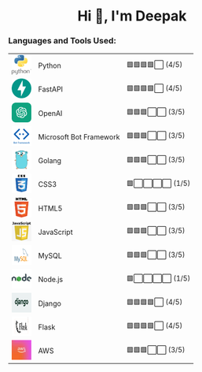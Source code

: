 <html>
  <body>
    <h1 align="center">Hi 👋, I'm Deepak</h1>
    <h3 align="left">Languages and Tools Used:</h3>
    <table>
      <tr>
        <td><a href="https://www.python.org" target="_blank"> <img src="python.jfif" alt="python" width="40" height="40"/> </a></td>
        <td>Python</td>
        <td>🟩🟩🟩🟩⬜ (4/5)</td>
      </tr>
      <tr>
        <td><a href="https://www.fastapi.tiangolo.com/" target="_blank"> <img src="FastAPI.png" alt="fastapi" width="40" height="40"/> </a></td>
        <td>FastAPI</td>
        <td>🟩🟩🟩🟩⬜ (4/5)</td>
      </tr>
      <tr>
        <td><a href="https://openai.com/" target="_blank"> <img src="chatgpt-icon.png" alt="openai" width="40" height="40"/> </a></td>
        <td>OpenAI</td>
        <td>🟩🟩🟩⬜⬜ (3/5)</td>
      </tr>
      <tr>
        <td><a href="https://learn.microsoft.com/en-us/azure/bot-service/" target="_blank"> <img src="botFramework.png" alt="botframework" width="40" height="40"/> </a></td>
        <td>Microsoft Bot Framework</td>
        <td>🟩🟩🟩⬜⬜ (3/5)</td>
      </tr>
      <tr>
        <td><a href="https://golang.org/" target="_blank"> <img src="Go.png" alt="golang" width="40" height="40"/> </a></td>
        <td>Golang</td>
        <td>🟩🟩🟩⬜⬜ (3/5)</td>
      </tr>
      <tr>
        <td><a href="https://www.w3schools.com/css/" target="_blank"> <img src="css3.png" alt="css3" width="40" height="40"/> </a></td>
        <td>CSS3</td>
        <td>🟩⬜⬜⬜⬜ (1/5)</td>
      </tr>
      <tr>
        <td><a href="https://www.w3.org/html/" target="_blank"> <img src="html.png" alt="html5" width="40" height="40"/> </a></td>
        <td>HTML5</td>
        <td>🟩🟩🟩⬜⬜ (3/5)</td>
      </tr>
      <tr>
        <td><a href="https://developer.mozilla.org/en-US/docs/Web/JavaScript" target="_blank"> <img src="javascript.png" alt="javascript" width="40" height="40"/> </a></td>
        <td>JavaScript</td>
        <td>🟩🟩🟩⬜⬜ (3/5)</td>
      </tr>
      <tr>
        <td><a href="https://www.mysql.com/" target="_blank"> <img src="mysql.png" alt="mysql" width="40" height="40"/> </a></td>
        <td>MySQL</td>
        <td>🟩🟩🟩⬜⬜ (3/5)</td>
      </tr>
      <tr>
        <td><a href="https://nodejs.org" target="_blank"> <img src="nodejs.png" alt="nodejs" width="40" height="40"/> </a></td>
        <td>Node.js</td>
        <td>🟩⬜⬜⬜⬜ (1/5)</td>
      </tr>
      <tr>
        <td><a href="https://www.djangoproject.com/" target="_blank"> <img src="django.png" alt="django" width="40" height="40"/> </a></td>
        <td>Django</td>
        <td>🟩🟩🟩🟩⬜ (4/5)</td>
      </tr>
      <tr>
        <td><a href="https://flask.palletsprojects.com" target="_blank"> <img src="flask.png" alt="flask" width="40" height="40"/> </a></td>
        <td>Flask</td>
        <td>🟩🟩🟩🟩⬜ (4/5)</td>
      </tr>
      <tr>
        <td><a href="https://aws.amazon.com/" target="_blank"> <img src="aws.jpeg" alt="aws" width="40" height="40"/> </a></td>
        <td>AWS</td>
        <td>🟩🟩🟩⬜⬜ (3/5)</td>
      </tr>
    </table>
  </body>
</html>
